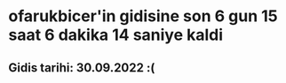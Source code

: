 # ofarukbicer'in gidisine son 6 gun 15 saat 6 dakika 14 saniye kaldi

## Gidis tarihi: 30.09.2022 :(
